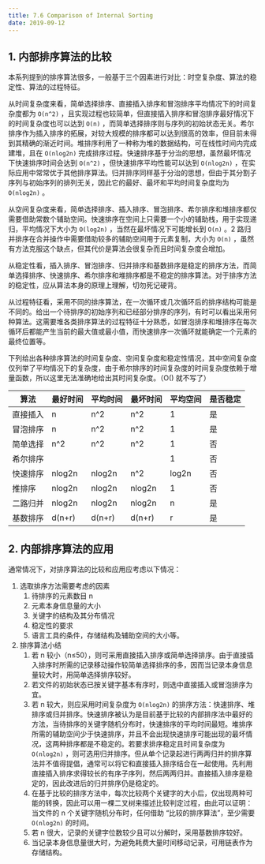 ```yaml
---
title: 7.6 Comparison of Internal Sorting
date: 2019-09-12
---
```


## 1. 内部排序算法的比较

本系列提到的排序算法很多，一般基于三个因素进行对比：时空复杂度、算法的稳定性、算法的过程特征。

从时间复杂度来看，简单选择排序、直接插入排序和冒泡排序平均情况下的时间复杂度都为 `O(n^2)` ，且实现过程也较简单，但直接插入排序和冒泡排序最好情况下的时间复杂度也可以达到 `O(n)` ，而简单选择排序则与序列的初始状态无关。希尔排序作为插入排序的拓展，对较大规模的排序都可以达到很高的效率，但目前未得到其精确的渐近时间。堆排序利用了一种称为堆的数据结构，可在线性时间内完成建堆，且在 `O(nlog2n)` 完成排序过程。快速排序基于分治的思想，虽然最坏情况下快速排序时间会达到 `O(n^2)` ，但快速排序平均性能可以达到 `O(nlog2n)` ，在实际应用中常常优于其他排序算法。归并排序同样基于分治的思想，但由于其分割子序列与初始序列的排列无关，因此它的最好、最坏和平均时间复杂度均为 `O(nlog2n)` 。

从空间复杂度来看，简单选择排序、插入排序、冒泡排序、希尔排序和堆排序都仅需要借助常数个辅助空间。快速排序在空间上只需要一个小的辅助栈，用于实现递归，平均情况下大小为 `O(log2n)` ，当然在最坏情况下可能增长到 `O(n)` 。2 路归并排序在合并操作中需要借助较多的辅助空间用于元素复制，大小为 `O(n)` ，虽然有方法克服这个缺点，但其代价是算法会很复杂而且时间复杂度会增加。

从稳定性看，插入排序、冒泡排序、归并排序和基数排序是稳定的排序方法，而简单选择排序、快速排序、希尔排序和堆排序都是不稳定的排序算法。对于排序方法的稳定性，应从算法本身的原理上理解，切勿死记硬背。

从过程特征看，采用不同的排序算法，在一次循环或几次循环后的排序结构可能是不同的。给出一个待排序的初始序列和已经部分排序的序列，有时可以看出采用何种算法。这需要堆各类排序算法的过程特征十分熟悉，如冒泡排序和堆排序在每次循环后都能产生当前的最大值或最小值，而快速排序一次循环就能确定一个元素的最终位置等。

下列给出各种排序算法的时间复杂度、空间复杂度和稳定性情况，其中空间复杂度仅列举了平均情况下的复杂度，由于希尔排序的时间复杂度的时间复杂度依赖于增量函数，所以这里无法准确地给出其时间复杂度。（O() 就不写了）

| 算法     | 最好时间 | 平均时间 | 最坏时间 | 平均空间 | 是否稳定 |
| -------- | -------- | -------- | -------- | -------- | -------- |
| 直接插入 | n        | n^2      | n^2      | 1        | 是       |
| 冒泡排序 | n        | n^2      | n^2      | 1        | 是       |
| 简单选择 | n^2      | n^2      | n^2      | 1        | 否       |
| 希尔排序 |          |          |          | 1        | 否       |
| 快速排序 | nlog2n   | nlog2n   | n^2      | log2n    | 否       |
| 推排序   | nlog2n   | nlog2n   | nlog2n   | 1        | 否       |
| 二路归并 | nlog2n   | nlog2n   | nlog2n   | n        | 是       |
| 基数排序 | d(n+r)   | d(n+r)   | d(n+r)   | r        | 是       |

## 2. 内部排序算法的应用

通常情况下，对排序算法的比较和应用应考虑以下情况：

1. 选取排序方法需要考虑的因素
   1. 待排序的元素数目 n
   2. 元素本身信息量的大小
   3. 关键字的结构及其分布情况
   4. 稳定性的要求
   5. 语言工具的条件，存储结构及辅助空间的大小等。
2. 排序算法小结
   1. 若 n 较小（n≤50），则可采用直接插入排序或简单选择排序。由于直接插入排序时所需的记录移动操作较简单选择排序的多，因而当记录本身信息量较大时，用简单选择排序较好。
   2. 若文件的初始状态已按关键字基本有序时，则选中直接插入或冒泡排序为宜。
   3. 若 n 较大，则应采用时间复杂度为 `O(nlog2n)` 的排序方法：快速排序、堆排序或归并排序。快速排序被认为是目前基于比较的内部排序法中最好的方法，当待排序的关键字随机分布时，快速排序的平均时间最短。堆排序所需的辅助空间少于快速排序，并且不会出现快速排序可能出现的最坏情况，这两种排序都是不稳定的。若要求排序稳定且时间复杂度为 `O(nlog2n)` ，则可选用归并排序。但从单个记录起进行两两归并的排序算法并不值得提倡，通常可以将它和直接插入排序结合在一起使用。先利用直接插入排序求得较长的有序子序列，然后两两归并。直接插入排序是稳定的，因此改进后的归并排序仍是稳定的。
   4. 在基于比较的排序方法中，每次比较两个关键字的大小后，仅出现两种可能的转换，因此可以用一棵二叉树来描述比较判定过程，由此可以证明：当文件的 n 个关键字随机分布时，任何借助 “比较的排序算法”，至少需要 `O(nlog2n)` 的时间。
   5. 若 n 很大，记录的关键字位数较少且可以分解时，采用基数排序较好。
   6. 当记录本身信息量很大时，为避免耗费大量时间移动记录，可用链表作为存储结构。